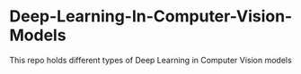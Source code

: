 # Deep-Learning-In-Computer-Vision-Models
This repo holds different types of Deep Learning in Computer Vision models
